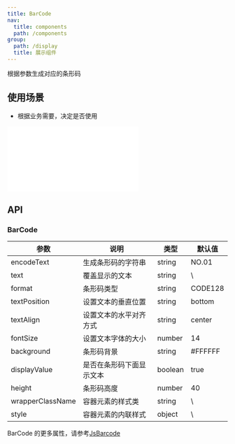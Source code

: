 ```yaml
---
title: BarCode
nav:
  title: components
  path: /components
group:
  path: /display
  title: 展示组件
---
```


根据参数生成对应的条形码

## 使用场景

- 根据业务需要，决定是否使用

<embed src="./demo/basic.md"></embed>

## API

### BarCode

| 参数             | 说明                     | 类型    | 默认值  |
| ---------------- | ------------------------ | ------- | ------- |
| encodeText       | 生成条形码的字符串       | string  | NO.01   |
| text             | 覆盖显示的文本           | string  | \\      |
| format           | 条形码类型               | string  | CODE128 |
| textPosition     | 设置文本的垂直位置       | string  | bottom  |
| textAlign        | 设置文本的水平对齐方式   | string  | center  |
| fontSize         | 设置文本字体的大小       | number  | 14      |
| background       | 条形码背景               | string  | #FFFFFF |
| displayValue     | 是否在条形码下面显示文本 | boolean | true    |
| height           | 条形码高度               | number  | 40      |
| wrapperClassName | 容器元素的样式类         | string  | \\      |
| style            | 容器元素的内联样式       | object  | \\      |

BarCode 的更多属性，请参考[JsBarcode](https://github.com/lindell/JsBarcode#options)
